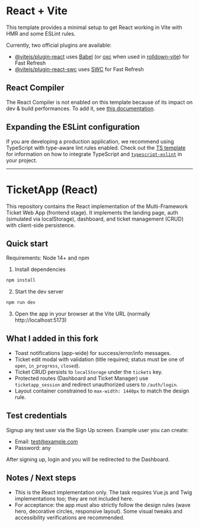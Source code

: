 # React + Vite

This template provides a minimal setup to get React working in Vite with HMR and some ESLint rules.

Currently, two official plugins are available:

- [@vitejs/plugin-react](https://github.com/vitejs/vite-plugin-react/blob/main/packages/plugin-react) uses [Babel](https://babeljs.io/) (or [oxc](https://oxc.rs) when used in [rolldown-vite](https://vite.dev/guide/rolldown)) for Fast Refresh
- [@vitejs/plugin-react-swc](https://github.com/vitejs/vite-plugin-react/blob/main/packages/plugin-react-swc) uses [SWC](https://swc.rs/) for Fast Refresh

## React Compiler

The React Compiler is not enabled on this template because of its impact on dev & build performances. To add it, see [this documentation](https://react.dev/learn/react-compiler/installation).

## Expanding the ESLint configuration

If you are developing a production application, we recommend using TypeScript with type-aware lint rules enabled. Check out the [TS template](https://github.com/vitejs/vite/tree/main/packages/create-vite/template-react-ts) for information on how to integrate TypeScript and [`typescript-eslint`](https://typescript-eslint.io) in your project.

---

# TicketApp (React)

This repository contains the React implementation of the Multi-Framework Ticket Web App (frontend stage). It implements the landing page, auth (simulated via localStorage), dashboard, and ticket management (CRUD) with client-side persistence.

## Quick start

Requirements: Node 14+ and npm

1. Install dependencies

```powershell
npm install
```

2. Start the dev server

```powershell
npm run dev
```

3. Open the app in your browser at the Vite URL (normally http://localhost:5173)

## What I added in this fork

- Toast notifications (app-wide) for success/error/info messages.
- Ticket edit modal with validation (title required; status must be one of `open`, `in_progress`, `closed`).
- Ticket CRUD persists to `localStorage` under the `tickets` key.
- Protected routes (Dashboard and Ticket Manager) use `ticketapp_session` and redirect unauthorized users to `/auth/login`.
- Layout container constrained to `max-width: 1440px` to match the design rule.

## Test credentials

Signup any test user via the Sign Up screen. Example user you can create:

- Email: test@example.com
- Password: any

After signing up, login and you will be redirected to the Dashboard.

## Notes / Next steps

- This is the React implementation only. The task requires Vue.js and Twig implementations too; they are not included here.
- For acceptance: the app must also strictly follow the design rules (wave hero, decorative circles, responsive layout). Some visual tweaks and accessibility verifications are recommended.
